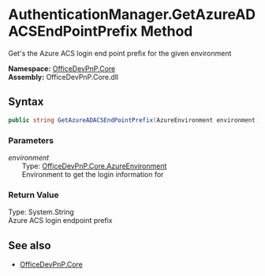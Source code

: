 # AuthenticationManager.GetAzureADACSEndPointPrefix Method  
Get's the Azure ACS login end point prefix for the given environment  

**Namespace:** [OfficeDevPnP.Core](OfficeDevPnP.Core.md)  
**Assembly:** OfficeDevPnP.Core.dll  
## Syntax
```C#
public string GetAzureADACSEndPointPrefix(AzureEnvironment environment)
```
### Parameters
*environment*  
&emsp;&emsp;Type: [OfficeDevPnP.Core.AzureEnvironment](OfficeDevPnP.Core.AzureEnvironment.md)  
&emsp;&emsp;Environment to get the login information for  
### Return Value
Type: System.String  
Azure ACS login endpoint prefix

## See also
- [OfficeDevPnP.Core](OfficeDevPnP.Core.md)

